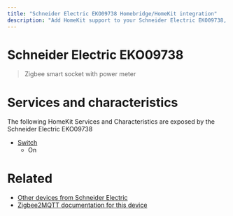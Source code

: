 ```yaml
---
title: "Schneider Electric EKO09738 Homebridge/HomeKit integration"
description: "Add HomeKit support to your Schneider Electric EKO09738, using Homebridge, Zigbee2MQTT and homebridge-z2m."
---
```

<!---
This file has been GENERATED using src/docgen/docgen.ts
DO NOT EDIT THIS FILE MANUALLY!
-->
# Schneider Electric EKO09738
> Zigbee smart socket with power meter


# Services and characteristics
The following HomeKit Services and Characteristics are exposed by
the Schneider Electric EKO09738

* [Switch](../../switch.md)
  * On


# Related
* [Other devices from Schneider Electric](../index.md#schneider_electric)
* [Zigbee2MQTT documentation for this device](https://www.zigbee2mqtt.io/devices/EKO09738.html)